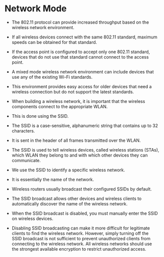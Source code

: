 # Network Mode

- The 802.11 protocol can provide increased throughput based on the wireless network environment. 
- If all wireless devices connect with the same 802.11 standard, maximum speeds can be obtained for that standard. 
- If the access point is configured to accept only one 802.11 standard, devices that do not use that standard cannot connect to the access point.

- A mixed mode wireless network environment can include devices that use any of the existing Wi-Fi standards. 
- This environment provides easy access for older devices that need a wireless connection but do not support the latest standards.

- When building a wireless network, it is important that the wireless components connect to the appropriate WLAN. 
- This is done using the SSID.

- The SSID is a case-sensitive, alphanumeric string that contains up to 32 characters. 
- It is sent in the header of all frames transmitted over the WLAN. 
- The SSID is used to tell wireless devices, called wireless stations (STAs), which WLAN they belong to and with which other devices they can communicate.

- We use the SSID to identify a specific wireless network. 
- It is essentially the name of the network. 
- Wireless routers usually broadcast their configured SSIDs by default. 
- The SSID broadcast allows other devices and wireless clients to automatically discover the name of the wireless network. 
- When the SSID broadcast is disabled, you must manually enter the SSID on wireless devices.

- Disabling SSID broadcasting can make it more difficult for legitimate clients to find the wireless network. However, simply turning off the SSID broadcast is not sufficient to prevent unauthorized clients from connecting to the wireless network. All wireless networks should use the strongest available encryption to restrict unauthorized access.
